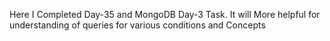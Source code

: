 Here I Completed Day-35 and MongoDB Day-3 Task. It will More helpful for understanding of queries for various conditions and Concepts
